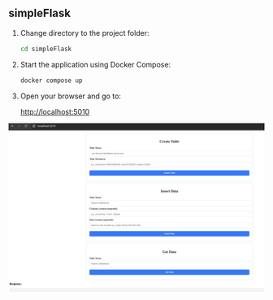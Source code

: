
## simpleFlask


1. Change directory to the project folder:

    ```bash
    cd simpleFlask
    ```

2. Start the application using Docker Compose:

    ```bash
    docker compose up
    ```

3. Open your browser and go to:

    [http://localhost:5010](http://localhost:5010)


![alt text](image.png)